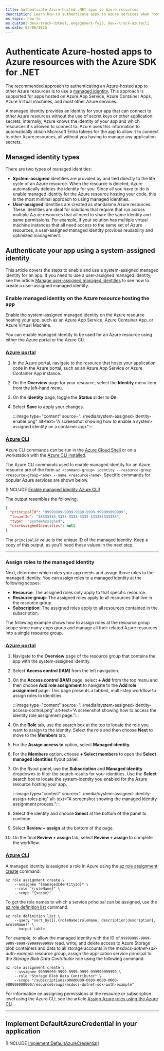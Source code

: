 ```yaml
---
title: Authenticate Azure-hosted .NET apps to Azure resources
description: Learn how to authenticate apps to Azure services when hosted in an Azure compute service like Azure App Service, Azure Functions, or Azure Virtual Machines.
ms.topic: how-to
ms.custom: devx-track-dotnet, engagement-fy23, devx-track-azurecli
ms.date: 02/06/2025
---
```


# Authenticate Azure-hosted apps to Azure resources with the Azure SDK for .NET

The recommended approach to authenticating an Azure-hosted app to other Azure resources is to use a [managed identity](/entra/identity/managed-identities-azure-resources/overview). This approach is supported for apps hosted on Azure App Service, Azure Container Apps, Azure Virtual machines, and most other Azure services.

A managed identity provides an identity for your app that can connect to other Azure resources without the use of secret keys or other application secrets. Internally, Azure knows the identity of your app and which resources it's allowed to connect to. Azure uses this information to automatically obtain Microsoft Entra tokens for the app to allow it to connect to other Azure resources, all without you having to manage any application secrets.

## Managed identity types

There are two types of managed identities:

- **System-assigned** identities are provided by and tied directly to the life cycle of an Azure resource. When the resource is deleted, Azure automatically deletes the identity for you. Since all you have to do is enable managed identity for the Azure resource hosting your code, this is the most minimal approach to using managed identities.
- **User-assigned** identities are created as standalone Azure resources. These identities are ideal for solutions that require that run across multiple Azure resources that all need to share the same identity and same permissions. For example, if your solution has multiple virtual machine instances that all need access to the same set of Azure resources, a user-assigned managed identity provides reusability and optimized management.

## Authenticate your app using a system-assigned identity

This article covers the steps to enable and use a system-assigned managed identity for an app. If you need to use a user-assigned managed identity, see the article [Manage user-assigned managed identities](/entra/identity/managed-identities-azure-resources/how-manage-user-assigned-managed-identities?pivots=identity-mi-methods-azp) to see how to create a user-assigned managed identity.

### Enable managed identity on the Azure resource hosting the app

Enable the system-assigned managed identity on the Azure resource hosting your app, such as an Azure App Service, Azure Container App, or Azure Virtual Machine.

You can enable managed identity to be used for an Azure resource using either the Azure portal or the Azure CLI.

### [Azure portal](#tab/azure-portal)

1. In the Azure portal, navigate to the resource that hosts your application code in the Azure portal, such as an Azure App Service or Azure Container App instance.
1. On the **Overview** page for your resource, select the **Identity** menu item from the left-hand menu.
1. On the **Identity** page, toggle the **Status** slider to **On**.
1. Select **Save** to apply your changes.

    :::image type="content" source="../media/system-assigned-identity-enable.png" alt-text="A screenshot showing how to enable a system-assigned identity on a container app.":::

### [Azure CLI](#tab/azure-cli)

Azure CLI commands can be run in the [Azure Cloud Shell](https://shell.azure.com) or on a workstation with the [Azure CLI installed](/cli/azure/install-azure-cli).

The Azure CLI commands used to enable managed identity for an Azure resource are of the form `az <command-group> identity --resource-group <resource-group-name> --name <resource-name>`. Specific commands for popular Azure services are shown below.

[!INCLUDE [Enable managed identity Azure CLI](<../includes/enable-managed-identity-azure-cli.md>)]

The output resembles the following:

```json
{
  "principalId": "99999999-9999-9999-9999-999999999999",
  "tenantId": "33333333-3333-3333-3333-333333333333",
  "type": "SystemAssigned",
  "userAssignedIdentities": null
}
```

The `principalId` value is the unique ID of the managed identity. Keep a copy of this output, as you'll need these values in the next step.

---

### Assign roles to the managed identity

Next, determine which roles your app needs and assign those roles to the managed identity. You can assign roles to a managed identity at the following scopes:

- **Resource**: The assigned roles only apply to that specific resource.
- **Resource group**: The assigned roles apply to all resources that live in the resource group.
- **Subscription**: The assigned roles apply to all resources contained in the subscription.

The following example shows how to assign roles at the resource group scope since many apps group and manage all their related Azure resources into a single resource group.

### [Azure portal](#tab/azure-portal)

1. Navigate to the **Overview** page of the resource group that contains the app with the system-assigned identity.
1. Select **Access control (IAM)** from the left navigation.
1. On the **Access control (IAM)** page, select **+ Add** from the top menu and then choose **Add role assignment** to navigate to the **Add role assignment** page. This page presents a tabbed, multi-step workflow to assign roles to identities.

    :::image type="content" source="../media/system-assigned-identity-access-control.png" alt-text="A screenshot showing how to access the identity role assignment page.":::

1. On the **Role** tab, use the search box at the top to locate the role you want to assign to the identity. Select the role and then choose **Next** to move to the **Members** tab.
1. For the **Assign access to** option, select **Managed identity**.
1. For the **Members** option, choose **+ Select members** to open the **Select managed identities** flyout panel.
1. On the flyout panel, use the **Subscription** and **Managed identity** dropdowns to filter the search results for your identities. Use the **Select** search box to locate the system-identity you enabled for the Azure resource hosting your app.

    :::image type="content" source="../media/system-assigned-identity-assign-roles.png" alt-text="A screenshot showing the managed identity assignment process.":::

1. Select the identity and choose **Select** at the bottom of the panel to continue.
1. Select **Review + assign** at the bottom of the page.
1. On the final **Review + assign** tab, select **Review + assign** to complete the workflow.

### [Azure CLI](#tab/azure-cli)

A managed identity is assigned a role in Azure using the [az role assignment create](/cli/azure/role/assignment#az-role-assignment-create) command:

```azurecli
az role assignment create \
    --assignee "{managedIdentityId}" \
    --role "{roleName}" \
    --scope "{scope}"
```

To get the role names to which a service principal can be assigned, use the [az role definition list](/cli/azure/role/definition#az-role-definition-list) command:

```azurecli
az role definition list \
    --query "sort_by([].{roleName:roleName, description:description}, &roleName)" \
    --output table
```

For example, to allow the managed identity with the ID of `99999999-9999-9999-9999-999999999999` read, write, and delete access to Azure Storage blob containers and data to all storage accounts in the *msdocs-dotnet-sdk-auth-example* resource group, assign the application service principal to the *Storage Blob Data Contributor* role using the following command:

```azurecli
az role assignment create \
    --assignee 99999999-9999-9999-9999-999999999999 \
    --role "Storage Blob Data Contributor" \
    --scope "/subscriptions/00000000-0000-0000-0000-000000000000/resourceGroups/msdocs-dotnet-sdk-auth-example"
```

For information on assigning permissions at the resource or subscription level using the Azure CLI, see the article [Assign Azure roles using the Azure CLI](/azure/role-based-access-control/role-assignments-cli).

---

## Implement DefaultAzureCredential in your application

[!INCLUDE [Implement DefaultAzureCredential](<../includes/implement-defaultazurecredential.md>)]
